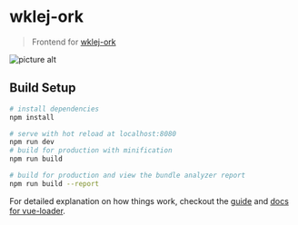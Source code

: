 # wklej-ork

> Frontend for [wklej-ork](https://github.com/kbkk/wklej_ork)

![picture alt](https://i.imgur.com/lFFWY4F.png "This picture will be outdated very fast")

## Build Setup

``` bash
# install dependencies
npm install

# serve with hot reload at localhost:8080
npm run dev
# build for production with minification
npm run build

# build for production and view the bundle analyzer report
npm run build --report
```

For detailed explanation on how things work, checkout the [guide](http://vuejs-templates.github.io/webpack/) and [docs for vue-loader](http://vuejs.github.io/vue-loader).
